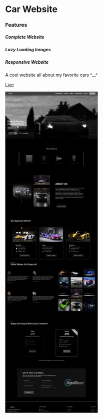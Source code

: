 # Car Website

### Features

##### Complete Website

##### Lazy Loading Images

##### Responsive Website

A cool website all about my favorite cars ^__^

[Live](https://tamana543.github.io/Car-Website)


![webste overview](<Website Overview.png>)
